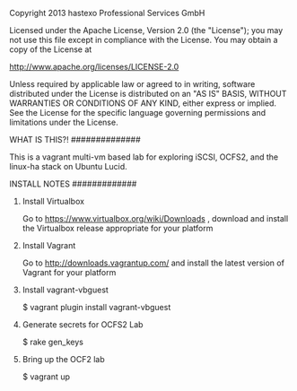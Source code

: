 Copyright 2013 hastexo Professional Services GmbH

Licensed under the Apache License, Version 2.0 (the "License"); you may not use this file except in compliance with the License. You may obtain a copy of the License at

   http://www.apache.org/licenses/LICENSE-2.0

Unless required by applicable law or agreed to in writing, software distributed under the License is distributed on an "AS IS" BASIS, WITHOUT WARRANTIES OR CONDITIONS OF ANY KIND, either express or implied. See the License for the specific language governing permissions and limitations under the License.

WHAT IS THIS?!
##############

This is a vagrant multi-vm based lab for exploring iSCSI, OCFS2, and the linux-ha stack on Ubuntu Lucid.

INSTALL NOTES
#############

1. Install Virtualbox

   Go to https://www.virtualbox.org/wiki/Downloads , download and install the
   Virtualbox release appropriate for your platform

2. Install Vagrant

   Go to http://downloads.vagrantup.com/ and install the latest version of
   Vagrant for your platform

3. Install vagrant-vbguest

    $ vagrant plugin install vagrant-vbguest

4. Generate secrets for OCFS2 Lab

    $ rake gen_keys

5. Bring up the OCF2 lab

    $ vagrant up
